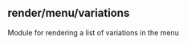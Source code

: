 <a name="module_render/menu/variations"></a>

## render/menu/variations
Module for rendering a list of variations in the menu


